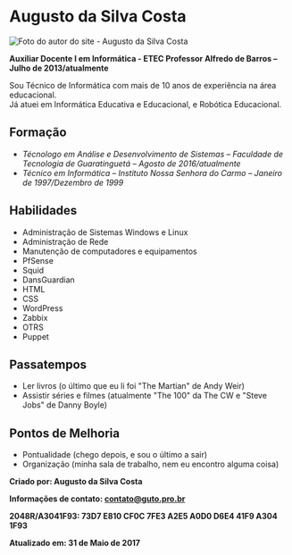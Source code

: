 # Augusto da Silva Costa

 ![Foto do autor do site - Augusto da Silva Costa](imagens/foto.jpg "Foto do autor do site")

**Auxiliar Docente I em Informática - ETEC Professor Alfredo de Barros – Julho de 2013/atualmente**

Sou Técnico de Informática com mais de 10 anos de experiência na área educacional.<br>
Já atuei em Informática Educativa e Educacional, e Robótica Educacional.

## Formação

* _Técnologo em Análise e Desenvolvimento de Sistemas – Faculdade de Tecnologia de Guaratinguetá – Agosto de 2016/atualmente_
* _Técnico em Informática – Instituto Nossa Senhora do Carmo – Janeiro de 1997/Dezembro de 1999_

## Habilidades

* Administração de Sistemas Windows e Linux
* Administração de Rede
* Manutenção de computadores e equipamentos
* PfSense
* Squid
* DansGuardian
* HTML
* CSS
* WordPress
* Zabbix
* OTRS
* Puppet

## Passatempos

* Ler livros (o último que eu li foi "The Martian" de Andy Weir)
* Assistir séries e filmes (atualmente "The 100" da The CW e "Steve Jobs" de Danny Boyle)

## Pontos de Melhoria

* Pontualidade (chego depois, e sou o último a sair)
* Organização (minha sala de trabalho, nem eu encontro alguma coisa)

**Criado por: Augusto da Silva Costa**

**Informações de contato: [contato@guto.pro.br](mailto:contato@guto.pro.br "Email para contato")**

**2048R/A3041F93: 73D7 E810 CF0C 7FE3 A2E5 A0D0 D6E4 41F9 A304 1F93**

**Atualizado em: 31 de Maio de 2017**
